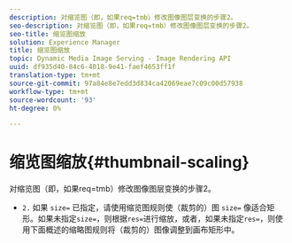```yaml
---
description: 对缩览图（即，如果req=tmb）修改图像图层变换的步骤2。
seo-description: 对缩览图（即，如果req=tmb）修改图像图层变换的步骤2。
seo-title: 缩览图缩放
solution: Experience Manager
title: 缩览图缩放
topic: Dynamic Media Image Serving - Image Rendering API
uuid: df935d40-84c6-4018-9e41-faef4653ff1f
translation-type: tm+mt
source-git-commit: 97a84e8e7edd3d834ca42069eae7c09c00d57938
workflow-type: tm+mt
source-wordcount: '93'
ht-degree: 0%

---
```



# 缩览图缩放{#thumbnail-scaling}

对缩览图（即，如果req=tmb）修改图像图层变换的步骤2。

* `2.` 如果 `size=` 已指定，请使用缩览图规则使（裁剪的）图 `size=` 像适合矩形。如果未指定`size=`，则根据`res=`进行缩放，或者，如果未指定`res=`，则使用下面概述的缩略图规则将（裁剪的）图像调整到画布矩形中。

